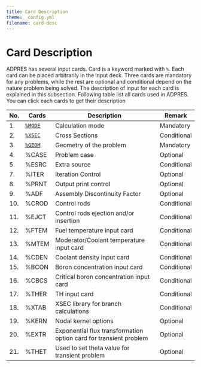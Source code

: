 ```yaml
---
title: Card Description
theme: _config.yml
filename: card-desc
---
```


# Card Description

ADPRES has several input cards. Card is a keyword marked with `%`. Each card can be placed arbitrarily in the input deck. Three cards are mandatory for any problems, while the rest are optional and conditional depend on the nature problem being solved. The description of input for each card is explained in this subsection. Following table list all cards used in ADPRES. You can click each cards to get their description


| **No.** | **Cards** | **Description** | **Remark** |
| --- | --- | --- | --- |
| 1. | [`%MODE`](https://imronuke.github.io/ADPRES/mode) | Calculation mode | Mandatory |
| 2. | [`%XSEC`](https://imronuke.github.io/ADPRES/xsec) | Cross Sections | Conditional |
| 3. | [`%GEOM`](https://imronuke.github.io/ADPRES/geom) | Geometry of the problem | Mandatory |
| 4. | %CASE | Problem case | Optional |
| 5. | %ESRC | Extra source | Conditional |
| 7. | %ITER | Iteration Control | Optional |
| 8. | %PRNT | Output print control | Optional |
| 9. | %ADF | Assembly Discontinuity Factor | Optional |
| 10. | %CROD | Control rods | Conditional |
| 11. | %EJCT | Control rods ejection and/or insertion | Conditional |
| 12. | %FTEM | Fuel temperature input card | Conditional |
| 13. | %MTEM | Moderator/Coolant temperature input card | Conditional |
| 14. | %CDEN | Coolant density input card | Conditional |
| 15. | %BCON | Boron concentration input card | Conditional |
| 16. | %CBCS | Critical boron concentration input card | Conditional |
| 17. | %THER | TH input card | Conditional |
| 18. | %XTAB | XSEC library for branch calculations | Conditional |
| 19. | %KERN | Nodal kernel options | Optional |
| 20. | %EXTR | Exponential flux transformation option card for transient problem | Optional |
| 21. | %THET | Used to set theta value for transient problem | Optional |
